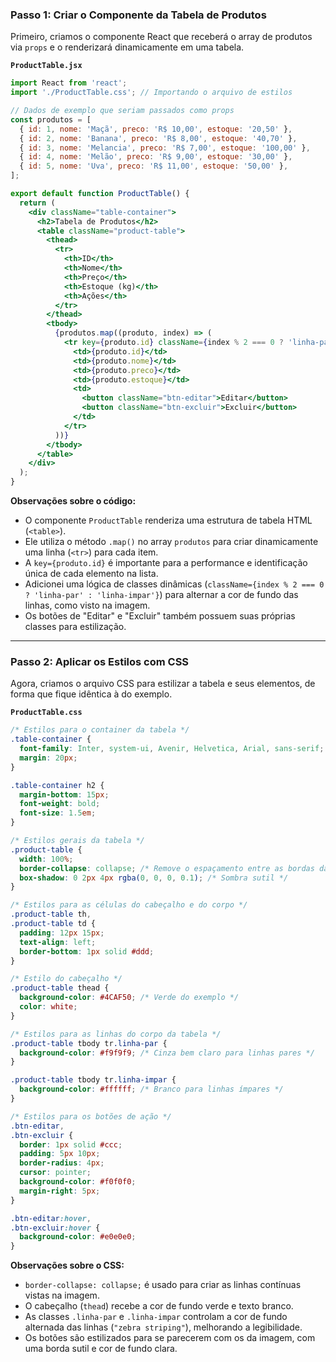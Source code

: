### Passo 1: Criar o Componente da Tabela de Produtos

Primeiro, criamos o componente React que receberá o array de produtos via `props` e o renderizará dinamicamente em uma tabela.

**`ProductTable.jsx`**

```jsx
import React from 'react';
import './ProductTable.css'; // Importando o arquivo de estilos

// Dados de exemplo que seriam passados como props
const produtos = [
  { id: 1, nome: 'Maçã', preco: 'R$ 10,00', estoque: '20,50' },
  { id: 2, nome: 'Banana', preco: 'R$ 8,00', estoque: '40,70' },
  { id: 3, nome: 'Melancia', preco: 'R$ 7,00', estoque: '100,00' },
  { id: 4, nome: 'Melão', preco: 'R$ 9,00', estoque: '30,00' },
  { id: 5, nome: 'Uva', preco: 'R$ 11,00', estoque: '50,00' },
];

export default function ProductTable() {
  return (
    <div className="table-container">
      <h2>Tabela de Produtos</h2>
      <table className="product-table">
        <thead>
          <tr>
            <th>ID</th>
            <th>Nome</th>
            <th>Preço</th>
            <th>Estoque (kg)</th>
            <th>Ações</th>
          </tr>
        </thead>
        <tbody>
          {produtos.map((produto, index) => (
            <tr key={produto.id} className={index % 2 === 0 ? 'linha-par' : 'linha-impar'}>
              <td>{produto.id}</td>
              <td>{produto.nome}</td>
              <td>{produto.preco}</td>
              <td>{produto.estoque}</td>
              <td>
                <button className="btn-editar">Editar</button>
                <button className="btn-excluir">Excluir</button>
              </td>
            </tr>
          ))}
        </tbody>
      </table>
    </div>
  );
}
```

**Observações sobre o código:**

  * O componente `ProductTable` renderiza uma estrutura de tabela HTML (`<table>`).
  * Ele utiliza o método `.map()` no array `produtos` para criar dinamicamente uma linha (`<tr>`) para cada item.
  * A `key={produto.id}` é importante para a performance e identificação única de cada elemento na lista.
  * Adicionei uma lógica de classes dinâmicas (`className={index % 2 === 0 ? 'linha-par' : 'linha-impar'}`) para alternar a cor de fundo das linhas, como visto na imagem.
  * Os botões de "Editar" e "Excluir" também possuem suas próprias classes para estilização.

-----

### Passo 2: Aplicar os Estilos com CSS

Agora, criamos o arquivo CSS para estilizar a tabela e seus elementos, de forma que fique idêntica à do exemplo.

**`ProductTable.css`**

```css
/* Estilos para o container da tabela */
.table-container {
  font-family: Inter, system-ui, Avenir, Helvetica, Arial, sans-serif;
  margin: 20px;
}

.table-container h2 {
  margin-bottom: 15px;
  font-weight: bold;
  font-size: 1.5em;
}

/* Estilos gerais da tabela */
.product-table {
  width: 100%;
  border-collapse: collapse; /* Remove o espaçamento entre as bordas das células */
  box-shadow: 0 2px 4px rgba(0, 0, 0, 0.1); /* Sombra sutil */
}

/* Estilos para as células do cabeçalho e do corpo */
.product-table th,
.product-table td {
  padding: 12px 15px;
  text-align: left;
  border-bottom: 1px solid #ddd;
}

/* Estilo do cabeçalho */
.product-table thead {
  background-color: #4CAF50; /* Verde do exemplo */
  color: white;
}

/* Estilos para as linhas do corpo da tabela */
.product-table tbody tr.linha-par {
  background-color: #f9f9f9; /* Cinza bem claro para linhas pares */
}

.product-table tbody tr.linha-impar {
  background-color: #ffffff; /* Branco para linhas ímpares */
}

/* Estilos para os botões de ação */
.btn-editar,
.btn-excluir {
  border: 1px solid #ccc;
  padding: 5px 10px;
  border-radius: 4px;
  cursor: pointer;
  background-color: #f0f0f0;
  margin-right: 5px;
}

.btn-editar:hover,
.btn-excluir:hover {
  background-color: #e0e0e0;
}
```

**Observações sobre o CSS:**

  * `border-collapse: collapse;` é usado para criar as linhas contínuas vistas na imagem.
  * O cabeçalho (`thead`) recebe a cor de fundo verde e texto branco.
  * As classes `.linha-par` e `.linha-impar` controlam a cor de fundo alternada das linhas (`"zebra striping"`), melhorando a legibilidade.
  * Os botões são estilizados para se parecerem com os da imagem, com uma borda sutil e cor de fundo clara.
